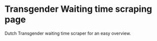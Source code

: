 # Transgender Waiting time scraping page

Dutch Transgender waiting time scraper for an easy overview.
